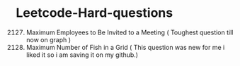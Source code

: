 # Leetcode-Hard-questions
2127. Maximum Employees to Be Invited to a Meeting ( Toughest question till now on graph )
2658. Maximum Number of Fish in a Grid ( This question was new for me i liked it so i am saving it on my github.)
